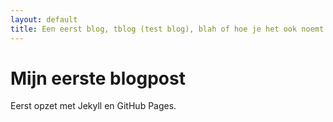 ```yaml
---
layout: default
title: Een eerst blog, tblog (test blog), blah of hoe je het ook noemt.
---
```


# Mijn eerste blogpost

Eerst opzet met Jekyll en GitHub Pages.
